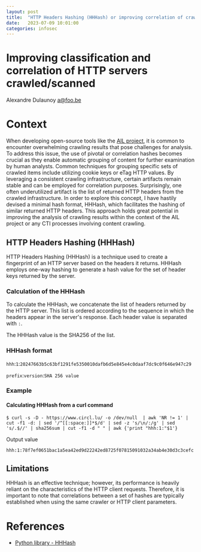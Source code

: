 ```yaml
---
layout: post
title:  "HTTP Headers Hashing (HHHash) or improving correlation of crawled content"
date:   2023-07-09 10:01:00
categories: infosec
---
```


# Improving classification and correlation of HTTP servers crawled/scanned

Alexandre Dulaunoy <a@foo.be>

# Context

When developing open-source tools like the [AIL project](https://www.ail-project.org/), it is common to encounter overwhelming crawling results that pose challenges for analysis. To address this issue, the use of pivotal or correlation hashes becomes crucial as they enable automatic grouping of content for further examination by human analysts. Common techniques for grouping specific sets of crawled items include utilizing cookie keys or eTag HTTP values. By leveraging a consistent crawling infrastructure, certain artifacts remain stable and can be employed for correlation purposes. Surprisingly, one often underutilized artifact is the list of returned HTTP headers from the crawled infrastructure. In order to explore this concept, I have hastily devised a minimal hash format, HHHash, which facilitates the hashing of similar returned HTTP headers. This approach holds great potential in improving the analysis of crawling results within the context of the AIL project or any CTI processes involving content crawling.

## HTTP Headers Hashing (HHHash)

HTTP Headers Hashing (HHHash) is a technique used to create a fingerprint of an HTTP server based on the headers it returns. HHHash employs one-way hashing to generate a hash value for the set of header keys returned by the server.

### Calculation of the HHHash

To calculate the HHHash, we concatenate the list of headers returned by the HTTP server. This list is ordered according to the sequence in which the headers appear in the server's response. Each header value is separated with `:`. 

The HHHash value is the SHA256 of the list.

### HHHash format

`hhh`:`1`:`20247663b5c63bf1291fe5350010dafb6d5e845e4c0daaf7dc9c0f646e947c29`

`prefix`:`version`:`SHA 256 value`

### Example

#### Calculating HHHash from a curl command

~~~
$ curl -s -D - https://www.circl.lu/ -o /dev/null  | awk 'NR != 1' | cut -f1 -d: | sed '/^[[:space:]]*$/d' | sed -z 's/\n/:/g' | sed 's/.$//' | sha256sum | cut -f1 -d " " | awk {'print "hhh:1:"$1'}
~~~

Output value
~~~
hhh:1:78f7ef0651bac1a5ea42ed9d22242ed8725f07815091032a34ab4e30d3c3cefc
~~~

## Limitations 

HHHash is an effective technique; however, its performance is heavily reliant on the characteristics of the HTTP client requests. Therefore, it is important to note that correlations between a set of hashes are typically established when using the same crawler or HTTP client parameters.

# References

- [Python library - HHHash](https://github.com/adulau/HHHash)
